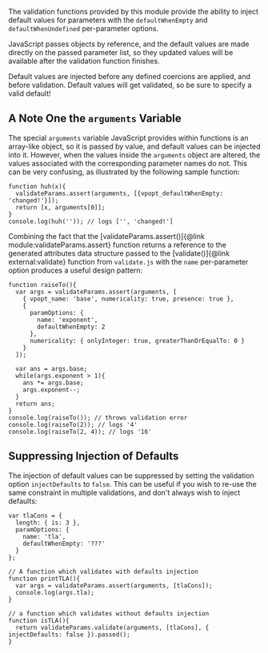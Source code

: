 The validation functions provided by this module provide the ability to inject
default values for parameters with the `defaultWhenEmpty` and
`defaultWhenUndefined` per-parameter options.

JavaScript passes objects by reference, and the default values are made directly
on the passed parameter list, so they updated values will be available after
the validation function finishes.

Default values are injected before any defined coercions are applied, and before
validation. Default values will get validated, so be sure to specify a valid
default!

## A Note One the `arguments` Variable

The special `arguments` variable JavaScript provides within functions is an
array-like object, so it is passed by value, and default values can be injected
into it. However, when the values inside the `arguments` object are altered, the
values associated with the corresponding parameter names do not. This can be
very confusing, as illustrated by the following sample function:

```
function huh(x){
  validateParams.assert(arguments, [{vpopt_defaultWhenEmpty: 'changed!'}]);
  return [x, arguments[0]];
}
console.log(huh('')); // logs ['', 'changed!']
```

Combining the fact that the
[validateParams.assert()]{@link module:validateParams.assert} function returns a
reference to the generated attributes data structure passed to the
[validate()]{@link external:validate} function from `validate.js` with the
`name` per-parameter option produces a useful design pattern:

```
function raiseTo(){
  var args = validateParams.assert(arguments, [
    { vpopt_name: 'base', numericality: true, presence: true },
    {
      paramOptions: {
        name: 'exponent',
        defaultWhenEmpty: 2
      },
      numericality: { onlyInteger: true, greaterThanOrEqualTo: 0 }
    }
  ]);
  
  var ans = args.base;
  while(args.exponent > 1){
    ans *= args.base;
    args.exponent--;
  }
  return ans;
}
console.log(raiseTo()); // throws validation error
console.log(raiseTo(2)); // logs '4'
console.log(raiseTo(2, 4)); // logs '16'
```

## Suppressing Injection of Defaults

The injection of default values can be suppressed by setting the validation
option `injectDefaults` to `false`. This can be useful if you wish to re-use
the same constraint in multiple validations, and don't always wish to inject
defaults:

```
var tlaCons = {
  length: { is: 3 },
  paramOptions: {
    name: 'tla',
    defaultWhenEmpty: '???'
  }
};

// A function which validates with defaults injection
function printTLA(){
  var args = validateParams.assert(arguments, [tlaCons]);
  console.log(args.tla);
}

// a function which validates without defaults injection
function isTLA(){
  return validateParams.validate(arguments, [tlaCons], { injectDefaults: false }).passed();
}
```